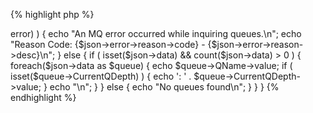 {% highlight php %}
<?php
	/*
	 * This sample will show all SYSTEM queues from queuemanager PIGEON and
	 * prints the current queue depth if this property exists for the queue.
	 * MQWeb runs on localhost and is listening on port 8081. 
	 */
	$url = "http://localhost:8081/api/queue/inquire/PIGEON/SYSTEM*";

	$curl = curl_init();
	curl_setopt($curl, CURLOPT_URL, $url);
	curl_setopt($curl, CURLOPT_RETURNTRANSFER, 1);

	if ( ($response = curl_exec($curl)) === false )	{
		$err = curl_error($curl);
		echo "An HTTP error occurred while getting queue information: $err\n";
	}
	else {
		$json = json_decode($response);
		if ( isset($json->error) ) {
			echo "An MQ error occurred while inquiring queues.\n";
			echo "Reason Code: {$json->error->reason->code} - {$json->error->reason->desc}\n";
		}
		else {
			if ( isset($json->data) && count($json->data) > 0 ) {
				foreach($json->data as $queue)
				{
					echo $queue->QName->value;
					if ( isset($queue->CurrentQDepth) ) {
						echo ': ' . $queue->CurrentQDepth->value;
					}
					echo "\n";
				}
			}
			else
			{
				echo "No queues found\n";
			}
		}
	}
{% endhighlight %}
